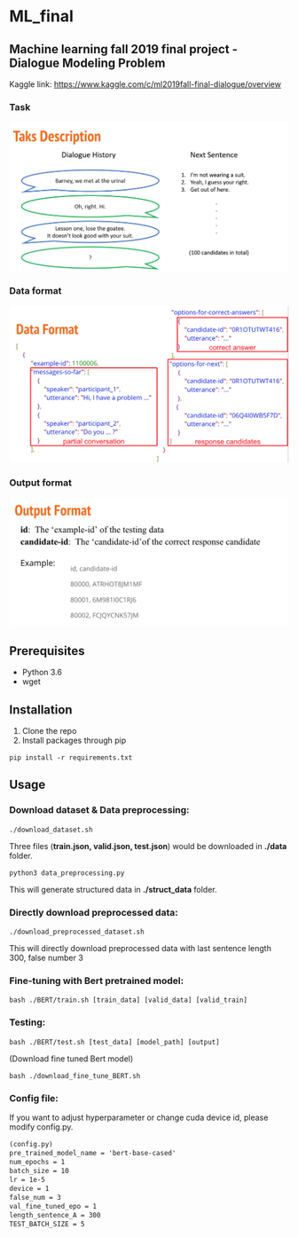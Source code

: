 # ML_final

## Machine learning fall 2019 final project -  Dialogue Modeling Problem
Kaggle link: https://www.kaggle.com/c/ml2019fall-final-dialogue/overview


### Task
![image](https://github.com/lopeterlo/ML_final/blob/master/pic/Task_description.png)
### Data format
![image](https://github.com/lopeterlo/ML_final/blob/master/pic/data_format.png)
### Output format
![image](https://github.com/lopeterlo/ML_final/blob/master/pic/output_format.png)

## Prerequisites
* Python 3.6
* wget

## Installation
1. Clone the repo
2. Install packages through pip
```
pip install -r requirements.txt
```
## Usage
### Download dataset & Data preprocessing:
```
./download_dataset.sh
```
Three files (**train.json, valid.json, test.json**) would be downloaded in **./data** folder.

```
python3 data_preprocessing.py
```
This will generate structured data in **./struct_data** folder.
### Directly download preprocessed data:
```
./download_preprocessed_dataset.sh
```
This will directly download preprocessed data with last sentence length 300, false number 3

### Fine-tuning with Bert pretrained model:

```
bash ./BERT/train.sh [train_data] [valid_data] [valid_train]
```

### Testing:
```
bash ./BERT/test.sh [test_data] [model_path] [output]
```
(Download fine tuned Bert model)
```
bash ./download_fine_tune_BERT.sh
```
### Config file:
If you want to adjust hyperparameter or change cuda device id, please modify config.py.

```
(config.py)
pre_trained_model_name = 'bert-base-cased'
num_epochs = 1
batch_size = 10
lr = 1e-5
device = 1
false_num = 3
val_fine_tuned_epo = 1
length_sentence_A = 300
TEST_BATCH_SIZE = 5

```
